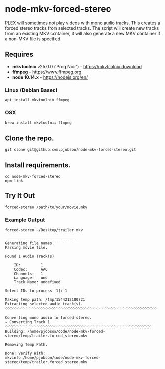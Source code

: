 # node-mkv-forced-stereo

PLEX will sometimes not play videos with mono audio tracks.  This creates a forced
stereo tracks from selected tracks.  The script will create new tracks from an existing
MKV container, it will also generate a new MKV container if a non-MKV file is specified.

## Requires

* **mkvtoolnix** v25.0.0 ('Prog Noir') - https://mkvtoolnix.download
* **ffmpeg** - https://www.ffmpeg.org
* **node 10.14.x** - https://nodejs.org/en/

### Linux (Debian Based)

`apt install mkvtoolnix ffmpeg`

### OSX

`brew install mkvtoolnix ffmpeg`

## Clone the repo.

`git clone git@github.com:pjobson/node-mkv-forced-stereo.git`

## Install requirements.

```
cd node-mkv-forced-stereo
npm link
```

## Try It Out

`forced-stereo /path/to/your/movie.mkv`

### Example Output

`forced-stereo ~/Desktop/trailer.mkv`

```
--------------------------------
Generating file names.
Parsing movie file.

Found 1 Audio Track(s)

	ID:         1
	Codec:      AAC
	Channels:   1
	Language:   und
	Track Name: undefined

Select IDs to process [1]: 1

Making temp path: /tmp/1544212180721
Extracting selected audio track(s).
⁘⁙⁙⁘⁘⁘⁙⁙⁙⁘⁘⁙⁘⁘⁘⁘⁙⁙⁘⁘⁙⁙⁘⁘⁙⁙⁘⁘⁙⁘⁘⁘⁙⁘⁘⁙⁙⁘⁙⁙⁙⁘⁘⁙⁘⁘⁙⁙⁙⁘

Converting mono audio to forced stereo.
→ Converting Track 1
⁘⁘⁙⁙⁙⁙⁙⁙⁘⁘⁘⁙⁘⁘⁙⁘⁘⁙⁘⁘⁘⁙⁘⁙⁙⁘⁘⁘⁘⁙⁘⁙⁘⁘⁙⁘⁙⁘⁙⁘⁙⁙⁙⁙⁘⁙⁙⁙
Building: /home/pjobson/code/node-mkv-forced-stereo/temp/trailer.forced_stereo.mkv

Removing Temp Path.

Done! Verify With:
mkvinfo /home/pjobson/code/node-mkv-forced-stereo/temp/trailer.forced_stereo.mkv
```
